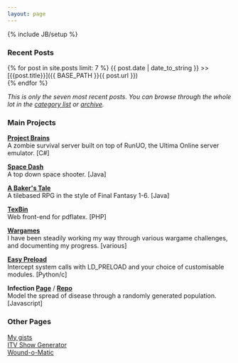 ```yaml
---
layout: page
---
```

{% include JB/setup %}

### Recent Posts

{% for post in site.posts limit: 7 %}
  {{ post.date | date_to_string }} >> [{{post.title}}]({{ BASE_PATH }}{{ post.url }})  
{% endfor %}

*This is only the seven most recent posts. You can browse through the whole lot in the <a href="{{ BASE_PATH }}categories.html">category list</a> or <a href="{{ BASE_PATH }}archive.html">archive</a>.*

### Main Projects

**[Project Brains](https://github.com/jsrn/ZUOmbies)**  
A zombie survival server built on top of RunUO, the Ultima Online server emulator. \[C#\]

**[Space Dash](https://github.com/jsrn/SpaceDash)**  
A top down space shooter. \[Java\]

**[A Baker's Tale](https://github.com/jsrn/A-Baker-s-Tale)**  
A tilebased RPG in the style of Final Fantasy 1-6. \[Java\]

**[TexBin](https://github.com/jsrn/TexBin)**  
Web front-end for pdflatex. \[PHP\]

**[Wargames](https://github.com/jsrn/Wargames)**  
I have been steadily working my way through various wargame challenges, and documenting my progress. \[various\]

**[Easy Preload](https://github.com/jsrn/EasyPreload)**  
Intercept system calls with LD_PRELOAD and your choice of customisable modules. \[Python/c\]

**Infection [Page](http://jsrn.github.io/infection)** / **[Repo](https://github.com/jsrn/InfectionSim)**  
Model the spread of disease through a randomly generated population. \[Javascript\]

### Other Pages

[My gists](https://gist.github.com/jsrn)  
[ITV Show Generator](http://jsrn.github.io/itvgen)  
[Wound-o-Matic](http://jsrn.github.io/woundomatic)